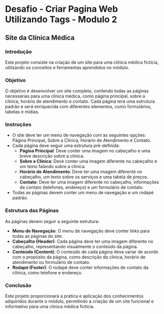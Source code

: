 # Desafio - Criar Pagina Web Utilizando Tags - Modulo 2


## Site da Clínica Médica

### Introdução
Este projeto consiste na criação de um site para uma clínica médica fictícia, utilizando os conceitos e ferramentas aprendidos no módulo.

### Objetivo
O objetivo é desenvolver um site completo, contendo todas as páginas necessárias para uma clínica médica, como página principal, sobre a clínica, horário de atendimento e contato. Cada página terá uma estrutura padrão e será enriquecida com diferentes elementos, como formulários, tabelas e mídias.

### Instruções
- O site deve ter um menu de navegação com as seguintes opções: Página Principal, Sobre a Clínica, Horário de Atendimento e Contato.
- Cada página deve seguir uma estrutura pré-definida:
    - **Página Principal**: Deve conter uma imagem no cabeçalho e uma breve descrição sobre a clínica.
    - **Sobre a Clínica**: Deve conter uma imagem diferente no cabeçalho e um texto falando sobre a clínica.
    - **Horário de Atendimento**: Deve ter uma imagem diferente no cabeçalho, um texto sobre os serviços e uma tabela de preços.
    - **Contato**: Deve ter uma imagem diferente no cabeçalho, informações de contato (telefones, endereço) e um formulário de contato.
- Todas as páginas devem conter um menu de navegação e um rodapé padrão.

### Estrutura das Páginas
As páginas devem seguir a seguinte estrutura:
- **Menu de Navegação**: O menu de navegação deve conter links para todas as páginas do site.
- **Cabeçalho (Header)**: Cada página deve ter uma imagem diferente no cabeçalho, representando visualmente o conteúdo da página.
- **Conteúdo (Content)**: O conteúdo de cada página deve variar de acordo com o propósito da página, como descrição da clínica, horário de atendimento ou formulário de contato.
- **Rodapé (Footer)**: O rodapé deve conter informações de contato da clínica, como telefone e endereço.

### Conclusão
Este projeto proporcionará a prática e aplicação dos conhecimentos adquiridos durante o módulo, permitindo a criação de um site funcional e informativo para uma clínica médica fictícia.
